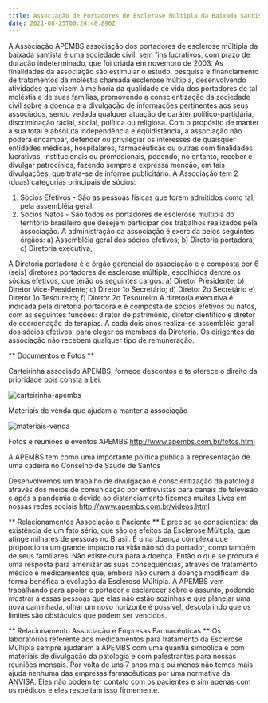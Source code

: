 ```yaml
---
title: Associação de Portadores de Esclerose Múltipla da Baixada Santista
date: 2021-08-25T00:24:48.896Z
---
```

A Associação APEMBS associação dos portadores de esclerose múltipla da
baixada santista é uma sociedade civil, sem fins lucrativos, com prazo de duração
indeterminado, que foi criada em novembro de 2003.
As finalidades da associação são estimular o estudo, pesquisa e financiamento
de tratamentos da moléstia chamada esclerose múltipla, desenvolvendo
atividades que visem à melhoria da qualidade de vida dos portadores de tal
moléstia e de suas famílias, promovendo a conscientização da sociedade civil
sobre a doença e a divulgação de informações pertinentes aos seus associados,
sendo vedada qualquer atuação de caráter político-partidária, discriminação
racial, social, política ou religiosa.
Com o propósito de manter a sua total e absoluta independência e eqüidistância,
a associação não poderá encampar, defender ou privilegiar os interesses de
quaisquer entidades médicas, hospitalares, farmacêuticas ou outras com
finalidades lucrativas, institucionais ou promocionais, podendo, no entanto,
receber e divulgar patrocínios, fazendo sempre a expressa menção, em tais
divulgações, que trata-se de informe publicitário.
A Associação tem 2 (duas) categorias principais de sócios:

1. Sócios Efetivos - São as pessoas físicas que forem admitidos como tal, pela
   assembléia geral.
2. Sócios Natos - São todos os portadores de esclerose múltipla do território
   brasileiro que desejem participar dos trabalhos realizados pela associação.
   A administração da associação é exercida pelos seguintes órgãos:
   a) Assembléia geral dos sócios efetivos;
   b) Diretoria portadora;
   c) Diretoria executiva;

A Diretoria portadora é o órgão gerencial do associação e é composta por 6 (seis)
diretores portadores de esclerose múltipla, escolhidos dentre os sócios efetivos,
que terão os seguintes cargos:
a) Diretor Presidente;
b) Diretor Vice-Presidente;
c) Diretor 1o Secretário;
d) Diretor 2o Secretário
e) Diretor 1o Tesoureiro;
f) Diretor 2o Tesoureiro
A diretoria executiva é indicada pela diretoria portadora e é composta de sócios
efetivos ou natos, com as seguintes funções: diretor de patrimônio, diretor
científico e diretor de coordenação de terapias.
A cada dois anos realiza-se assembléia geral dos sócios efetivos, para eleger os
membros da Diretoria.
Os dirigentes da associação não recebem qualquer tipo de remuneração.

\*\* Documentos e Fotos \*\*

Carteirinha associado APEMBS, fornece descontos e te oferece o direito da
prioridade pois consta a Lei.

![carteirinha-apembs](/img/imagem_2021-08-24_212546.png "Carteirinha APEMBS")

Materiais de venda que ajudam a manter a associação

![materiais-venda](/img/imagem_2021-08-24_212637.png "Materiais de Venda")

Fotos e reuniões e eventos APEMBS
http://www.apembs.com.br/fotos.html

A APEMBS tem como uma importante política pública a representação de uma
cadeira no Conselho de Saúde de Santos

Desenvolvemos um trabalho de divulgação e conscientização da patologia
através dos meios de comunicação por entrevistas para canais de televisão e após
a pandemia e devido ao distanciamento fizemos muitas Lives em nossas redes
sociais
http://www.apembs.com.br/videos.html

\*\* Relacionamentos Associação e Paciente \*\*
É preciso se conscientizar da existência de um fato sério, que são os efeitos da
Esclerose Múltipla, que atinge milhares de pessoas no Brasil. É uma doença
complexa que proporciona um grande impacto na vida não só do portador, como
também de seus familiares. Não existe cura para a doença. Então o que se
procura é uma resposta para amenizar as suas consequências, através de
tratamento médico e medicamentos que, embora não curem a doença modificam
de forma benéfica a evolução da Esclerose Múltipla.
A APEMBS vem trabalhando para apoiar o portador e esclarecer sobre o
assunto, podendo mostrar a essas pessoas que elas não estão sozinhas e que
planejar uma nova caminhada, olhar um novo horizonte é possível, descobrindo
que os limites são obstáculos que podem ser vencidos.

\*\* Relacionamento Associação e Empresas Farmacêuticas \*\*
Os laboratórios referente aos medicamentos para tratamento da Esclerose
Múltipla sempre ajudaram a APEMBS com uma quantia simbólica e com
materiais de divulgação da patologia e com palestrantes para nossas reuniões
mensais.
Por volta de uns 7 anos mais ou menos não temos mais ajuda nenhuma das
empresas farmacêuticas por uma normativa da ANVISA. Eles não podem ter
contato com os pacientes e sim apenas com os médicos e eles respeitam isso
firmemente.